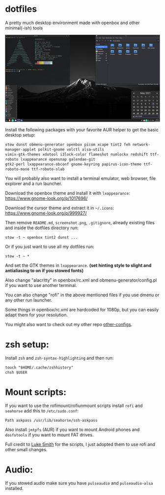 # dotfiles

A pretty much desktop environment made with openbox and other minimal(-ish) tools

![Screenshot: ](screenshot.png)

Install the following packages with your favorite AUR helper to get the basic desktop setup:
```
stow dunst obmenu-generator openbox picom xcape tint2 feh network-manager-applet polkit-gnome volctl alsa-utils
vimix-gtk-themes xdotool i3lock-color flameshot numlockx redshift ttf-roboto lxappearance opensnap galendae-git
gtk2-perl lxappearance-obconf gnome-keyring papirus-icon-theme ttf-roboto-mono ttf-roboto-slab
```

You will probably also want to install a terminal emulator, web browser, file explorer and a run launcher.

Download the openbox theme and install it with ```lxappearance```: <br>
https://www.gnome-look.org/p/1017696/

Download the cursor theme and extract it in ```~/.icons```: <br>
https://www.gnome-look.org/p/999927/

Then remove ```README.md```, ```screenshot.png```, ```.gitignore```, already existing files and inside the dotfiles directory run:
```
stow -t ~ openbox tint2 dunst ...
```
Or if you just want to use all my dotfiles run:
```
stow -t ~ *
```

And set the GTK themes in ```lxappearance```. **(set hinting style to slight and antialiasing to on if you stowed fonts)**

Also change "alacritty" in openbox/rc.xml and obmenu-generator/config.pl if you want to use another terminal. <br>

You can also change "rofi" in the above mentioned files if you use dmenu or any other run launcher. <br>

Some things in openbox/rc.xml are hardcoded for 1080p, but you can easily adapt them for your resolution.

You might also want to check out my other repo [other-configs](https://github.com/deennyy/other-configs/).

# zsh setup:
Install ```zsh``` and ```zsh-syntax-highlighting``` and then run:
```
touch "$HOME/.cache/zshhistory"
chsh $USER
```

# Mount scripts:
If you want to use the rofimount/rofiunmount scripts install ```rofi``` and ```seahorse``` add this to ```/etc/sudo.conf```:
```
Path askpass /usr/lib/seahorse/ssh-askpass
```
Also install ```jmtpfs``` (AUR) if you want to mount Android phones and ```dosfstools``` if you want to mount FAT drives. <br>

Full credit to [Luke Smith](https://github.com/LukeSmithxyz) for the scripts, I just adopted them to use rofi and other small changes.

# Audio:
If you stowed audio make sure you have ```pulseaudio``` and ```pulseaudio-alsa``` installed. 
